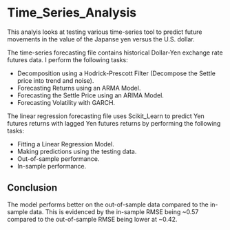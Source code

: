 # Time_Series_Analysis

This analyis looks at testing various time-series tool to predict future movements in the value of the Japanse yen versus the U.S. dollar. 

The time-series forecasting file contains historical Dollar-Yen exchange rate futures data. I perform the following tasks:

- Decomposition using a Hodrick-Prescott Filter (Decompose the Settle price into trend and noise).
- Forecasting Returns using an ARMA Model.
- Forecasting the Settle Price using an ARIMA Model.
- Forecasting Volatility with GARCH.

The linear regression forecasting file uses Scikit_Learn to predict Yen futures returns with lagged Yen futures returns by performing the following tasks:
- Fitting a Linear Regression Model.
- Making predictions using the testing data.
- Out-of-sample performance.
- In-sample performance.


## Conclusion

The model performs better on the out-of-sample data compared to the in-sample data. This is evidenced by the in-sample RMSE being ~0.57 compared to the out-of-sample RMSE being lower at ~0.42. 
